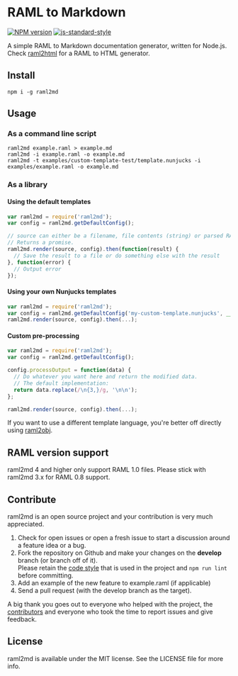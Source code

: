 # RAML to Markdown

[![NPM version](http://img.shields.io/npm/v/raml2md.svg)](https://www.npmjs.org/package/raml2md)
[![js-standard-style](https://img.shields.io/badge/code%20style-airbnb-blue.svg?style=flat)](https://github.com/airbnb/javascript)

A simple RAML to Markdown documentation generator, written for Node.js.
Check [raml2html](https://github.com/raml2html/raml2html) for a RAML to HTML generator.


## Install
```
npm i -g raml2md
```


## Usage

### As a command line script
```
raml2md example.raml > example.md
raml2md -i example.raml -o example.md
raml2md -t examples/custom-template-test/template.nunjucks -i examples/example.raml -o example.md
```

### As a library

#### Using the default templates
```js
var raml2md = require('raml2md');
var config = raml2md.getDefaultConfig();

// source can either be a filename, file contents (string) or parsed RAML object.
// Returns a promise.
raml2md.render(source, config).then(function(result) {
  // Save the result to a file or do something else with the result
}, function(error) {
  // Output error
});
```

#### Using your own Nunjucks templates
```js
var raml2md = require('raml2md');
var config = raml2md.getDefaultConfig('my-custom-template.nunjucks', __dirname);
raml2md.render(source, config).then(...);
```

#### Custom pre-processing
```js
var raml2md = require('raml2md');
var config = raml2md.getDefaultConfig();

config.processOutput = function(data) {
  // Do whatever you want here and return the modified data. 
  // The default implementation:
  return data.replace(/\n{3,}/g, '\n\n');
};

raml2md.render(source, config).then(...);

```

If you want to use a different template language, you're better off directly using [raml2obj](https://github.com/kevinrenskers/raml2obj).


## RAML version support
raml2md 4 and higher only support RAML 1.0 files. Please stick with raml2md 3.x for RAML 0.8 support.


## Contribute
raml2md is an open source project and your contribution is very much appreciated.

1. Check for open issues or open a fresh issue to start a discussion around a feature idea or a bug.
2. Fork the repository on Github and make your changes on the **develop** branch (or branch off of it).  
   Please retain the [code style](https://github.com/airbnb/javascript) that is used in the project and `npm run lint` before committing.
3. Add an example of the new feature to example.raml (if applicable)
4. Send a pull request (with the develop branch as the target).

A big thank you goes out to everyone who helped with the project, the [contributors](https://github.com/raml2html/raml2md/graphs/contributors)
and everyone who took the time to report issues and give feedback.


## License
raml2md is available under the MIT license. See the LICENSE file for more info.
